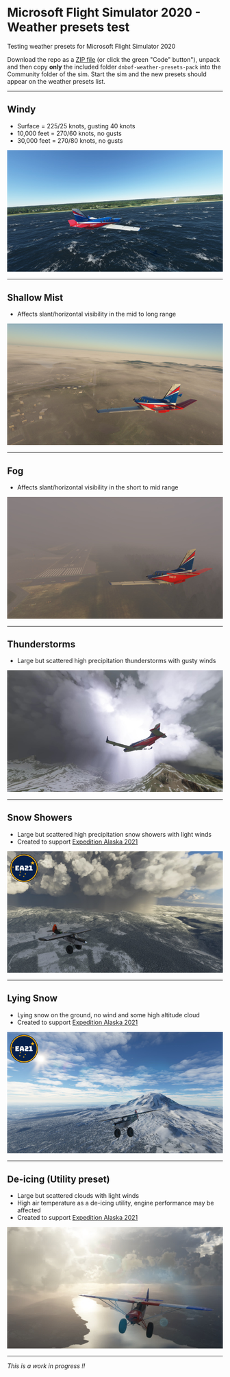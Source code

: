 # Microsoft Flight Simulator 2020 - Weather presets test
Testing weather presets for Microsoft Flight Simulator 2020

Download the repo as a [ZIP file](https://github.com/DoNotBeOnFire/msfs2020-weather-presets/archive/main.zip) (or click the green "Code" button"), unpack and then copy **only** the included folder `dnbof-weather-presets-pack` into the Community folder of the sim. Start the sim and the new presets should appear on the weather presets list.

---

## Windy
- Surface = 225/25 knots, gusting 40 knots
- 10,000 feet = 270/60 knots, no gusts
- 30,000 feet = 270/80 knots, no gusts

![Windy](images/Windy.jpg)

---

## Shallow Mist
- Affects slant/horizontal visibility in the mid to long range

![Shallow Mist](images/Shallow-Mist.jpg)

---

## Fog
- Affects slant/horizontal visibility in the short to mid range

![Fog](images/Fog.jpg)

---

## Thunderstorms
- Large but scattered high precipitation thunderstorms with gusty winds

![Thunderstorms](images/Thunderstorms.jpg)

---

## Snow Showers
- Large but scattered high precipitation snow showers with light winds
- Created to support [Expedition Alaska 2021](https://discord.gg/4f3j4YgNm4)

![Snow Showers](images/SnowShowers.jpg)

---

## Lying Snow
- Lying snow on the ground, no wind and some high altitude cloud
- Created to support [Expedition Alaska 2021](https://discord.gg/4f3j4YgNm4)

![Snow Showers](images/LyingSnow.jpg)

---

## De-icing (Utility preset)
- Large but scattered clouds with light winds
- High air temperature as a de-icing utility, engine performance may be affected
- Created to support [Expedition Alaska 2021](https://discord.gg/4f3j4YgNm4)

![De-icing](images/Deicing.jpg)

---

*This is a work in progress !!*